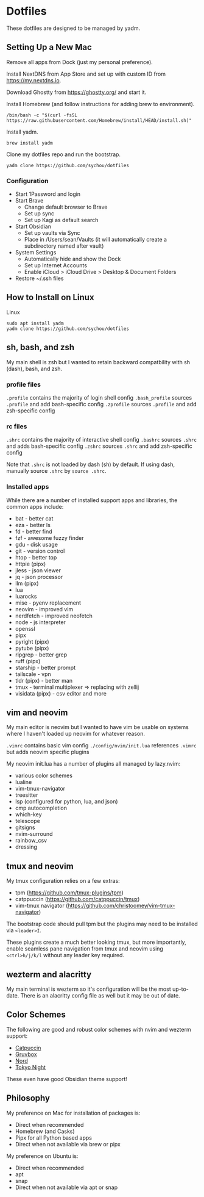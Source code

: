# Dotfiles

These dotfiles are designed to be managed by yadm.

## Setting Up a New Mac

Remove all apps from Dock (just my personal preference).

Install NextDNS from App Store and set up with custom ID from https://my.nextdns.io.

Download Ghostty from https://ghostty.org/ and start it.

Install Homebrew (and follow instructions for adding brew to environment).

```
/bin/bash -c "$(curl -fsSL https://raw.githubusercontent.com/Homebrew/install/HEAD/install.sh)"
```

Install yadm.

```
brew install yadm
```

Clone my dotfiles repo and run the bootstrap.
```
yadm clone https://github.com/sychou/dotfiles
```

### Configuration

- Start 1Password and login
- Start Brave
    - Change default browser to Brave
    - Set up sync
    - Set up Kagi as default search
- Start Obsidian
    - Set up vaults via Sync
    - Place in /Users/sean/Vaults (it will automatically create a subdirectory named after vault)
- System Settings
    - Automatically hide and show the Dock
    - Set up Internet Accounts
    - Enable iCloud > iCloud Drive > Desktop & Document Folders
- Restore ~/.ssh files

## How to Install on Linux

Linux

```
sudo apt install yadm
yadm clone https://github.com/sychou/dotfiles
```

## sh, bash, and zsh

My main shell is zsh but I wanted to retain backward compatbility with sh
(dash), bash, and zsh.

### profile files

`.profile` contains the majority of login shell config
`.bash_profile` sources `.profile` and add bash-specific config
`.zprofile` sources `.profile` and add zsh-specific config

### rc files

`.shrc` contains the majority of interactive shell config
`.bashrc` sources `.shrc` and adds bash-specific config
`.zshrc` sources `.shrc` and add zsh-specific config

Note that `.shrc` is not loaded by dash (sh) by default. If using dash, manually
source `.shrc` by `source .shrc`.

### Installed apps

While there are a number of installed support apps and libraries, the common
apps include:

- bat - better cat
- eza - better ls
- fd - better find
- fzf - awesome fuzzy finder
- gdu - disk usage
- git - version control
- htop - better top
- httpie (pipx)
- jless - json viewer
- jq - json processor
- llm (pipx)
- lua
- luarocks
- mise - pyenv replacement
- neovim - improved vim
- nerdfetch - improved neofetch
- node - js interpreter
- openssl
- pipx
- pyright (pipx)
- pytube (pipx)
- ripgrep - better grep
- ruff (pipx)
- starship - better prompt
- tailscale - vpn
- tldr (pipx) - better man
- tmux - terminal multiplexer => replacing with zellij
- visidata (pipx) - csv editor and more

## vim and neovim

My main editor is neovim but I wanted to have vim be usable on systems where I
haven't loaded up neovim for whatever reason.

`.vimrc` contains basic vim config
`./config/nvim/init.lua` references `.vimrc` but adds neovim specific plugins

My neovim init.lua has a number of plugins all managed by lazy.nvim:

- various color schemes
- lualine
- vim-tmux-navigator
- treesitter
- lsp (configured for python, lua, and json)
- cmp autocompletion
- which-key
- telescope
- gitsigns
- nvim-surround
- rainbow_csv
- dressing

## tmux and neovim

My tmux configuration relies on a few extras:

- tpm (https://github.com/tmux-plugins/tpm)
- catppuccin (https://github.com/catppuccin/tmux)
- vim-tmux navigator (https://github.com/christoomey/vim-tmux-navigator)

The bootstrap code should pull tpm but the plugins may need to be installed
via `<leader>I`. 

These plugins create a much better looking tmux, but more importantly,
enable seamless pane navigation from tmux and neovim using `<ctrl>h/j/k/l`
without any leader key required.

## wezterm and alacritty

My main terminal is wezterm so it's configuration will be the most up-to-date.
There is an alacritty config file as well but it may be out of date.

## Color Schemes

The following are good and robust color schemes with nvim and wezterm support:

- [Catpuccin](https://catppuccin.com/)
- [Gruvbox](https://github.com/ellisonleao/gruvbox.nvim)
- [Nord](https://www.nordtheme.com/ports/vim)
- [Tokyo Night](https://github.com/folke/tokyonight.nvim)

These even have good Obsidian theme support!

## Philosophy

My preference on Mac for installation of packages is:

- Direct when recommended
- Homebrew (and Casks)
- Pipx for all Python based apps
- Direct when not available via brew or pipx

My preference on Ubuntu is:

- Direct when recommended
- apt
- snap
- Direct when not available via apt or snap
